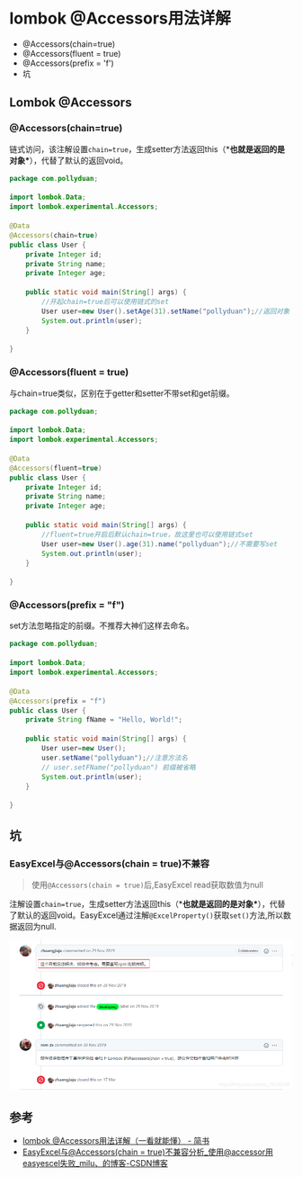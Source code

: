 # lombok @Accessors用法详解

- @Accessors(chain=true)
- @Accessors(fluent = true)
- @Accessors(prefix = 'f')
- 坑

## Lombok @Accessors

### @Accessors(chain=true)

链式访问，该注解设置`chain=true`，生成setter方法返回this（***也就是返回的是对象\***），代替了默认的返回void。

```java
package com.pollyduan;

import lombok.Data;
import lombok.experimental.Accessors;

@Data
@Accessors(chain=true)
public class User {
    private Integer id;
    private String name;
    private Integer age;

    public static void main(String[] args) {
        //开起chain=true后可以使用链式的set
        User user=new User().setAge(31).setName("pollyduan");//返回对象
        System.out.println(user);
    }

}
```

### @Accessors(fluent = true)

与chain=true类似，区别在于getter和setter不带set和get前缀。

```java
package com.pollyduan;

import lombok.Data;
import lombok.experimental.Accessors;

@Data
@Accessors(fluent=true)
public class User {
    private Integer id;
    private String name;
    private Integer age;

    public static void main(String[] args) {
        //fluent=true开启后默认chain=true，故这里也可以使用链式set
        User user=new User().age(31).name("pollyduan");//不需要写set
        System.out.println(user);
    }

}
```

### @Accessors(prefix = "f")

set方法忽略指定的前缀。不推荐大神们这样去命名。

```java
package com.pollyduan;

import lombok.Data;
import lombok.experimental.Accessors;

@Data
@Accessors(prefix = "f")
public class User {
    private String fName = "Hello, World!";

    public static void main(String[] args) {
        User user=new User();
        user.setName("pollyduan");//注意方法名
        // user.setFName("pollyduan") 前缀被省略
        System.out.println(user);
    }

}
```

## 坑

### EasyExcel与@Accessors(chain = true)不兼容

> 使用`@Accessors(chain = true)`后,EasyExcel read获取数值为null

注解设置`chain=true`，生成setter方法返回this（***也就是返回的是对象\***），代替了默认的返回void。EasyExcel通过注解`@ExcelProperty()`获取`set()`方法,所以数据返回为null.

![img](Lombok%20%E6%B3%A8%E8%A7%A3@Accessors.assets/202305042330562-170031623181690.png)

## 参考

* [lombok @Accessors用法详解（一看就能懂） - 简书](https://www.jianshu.com/p/67a15b2e4a92)
* [EasyExcel与@Accessors(chain = true)不兼容分析_使用@accessor用easyescel失败_milu、的博客-CSDN博客](https://blog.csdn.net/qq_28036249/article/details/108035369)